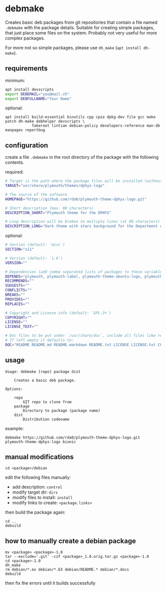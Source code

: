 # debmake

Creates basic deb packages from git repositories that contain a file named `.debmake` with the package details. Suitable for creating simple packages, that just place some files on the system. Probably not very useful for more complex packages.

For more not so simple packages, please use `dh_make` (`apt install dh-make`).

## requirements

minimum:

```sh
apt install devscripts
export DEBEMAIL="you@mail.ch"
export DEBFULLNAME="Your Name"
```

optional:

```
apt install build-essential binutils cpp cpio dpkg-dev file gcc make patch dh-make debhelper devscripts \
            fakeroot lintian debian-policy developers-reference man-db manpages reportbug
```

## configuration

create a file `.debmake` in the root directory of the package with the following contents.

required:

```sh
# Target is the path where the package files will be installed (without leading `/`)
TARGET="usr/share/plymouth/themes/dphys-logo"

# The source of the software
HOMEPAGE="https://github.com/rda0/plymouth-theme-dphys-logo.git"

# Short description (max. 80 characters)
DESCRIPTION_SHORT="Plymouth theme for the DPHYS"

# Long description will be broken to multiple lines (at 80 characters)
DESCRIPTION_LONG="Dark theme with stars background for the Department of Physics ETH Zurich"
```

optional:

```sh
# Section (default: `misc`)
SECTION="x11"

# Version (default: `1.0`)
VERSION=""

# Dependencies (add comma separated lists of packages to these variables)
DEPENDS="plymouth, plymouth-label, plymouth-theme-ubuntu-logo, plymouth-theme-ubuntu-text"
RECOMMENDS=""
SUGGESTS=""
CONFLICTS=""
BREAKS=""
PROVIDES=""
REPLACES=""

# Copyright and License info (default: `GPL-3+`)
COPYRIGHT=""
LICENSE=""
LICENSE_TEXT=""

# Doc files to be put under `/usr/share/doc`, include all files like readme, license, copyright, etc.
# If left empty it defaults to:
DOC="README README.md README.markdown README.txt LICENSE LICENSE.txt COPYRIGHT COPYRIGHT.txt COPYING COPYING.txt"
```

## usage

```
Usage: debmake [repo] package dist

    Creates a basic deb package.

Options:

    repo
        GIT repo to clone from
    package
        Directory to package (package name)
    dist
        Distribution codename
```

example:

```
debmake https://github.com/rda0/plymouth-theme-dphys-logo.git plymouth-theme-dphys-logo bionic
```

## manual modifications

```
cd <package>/debian
```

edit the following files manually:

- add description: `control`
- modify target dir: `dirs`
- modify files to install: `install`
- modify links to create: `<package.links>`

then build the package again:

```
cd ..
debuild
```

## how to manually create a debian package

```
mv <package> <package>-1.0
tar --exclude='.git' -czf <package>_1.0.orig.tar.gz <package>-1.0
cd <package>-1.0
dh_make
rm debian/*.ex debian/*.EX debian/README.* debian/*.docs
debuild
```

then fix the errors until it builds successfully
